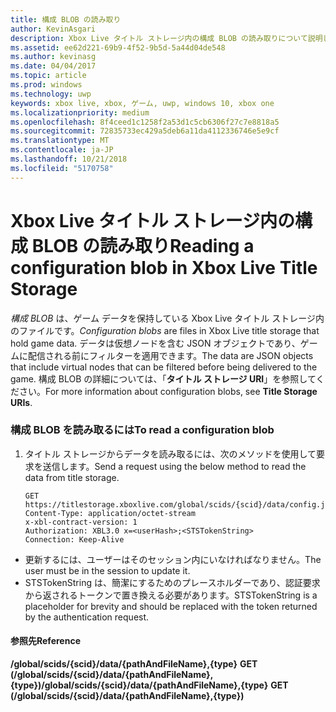 ```yaml
---
title: 構成 BLOB の読み取り
author: KevinAsgari
description: Xbox Live タイトル ストレージ内の構成 BLOB の読み取りについて説明します。
ms.assetid: ee62d221-69b9-4f52-9b5d-5a44d04de548
ms.author: kevinasg
ms.date: 04/04/2017
ms.topic: article
ms.prod: windows
ms.technology: uwp
keywords: xbox live, xbox, ゲーム, uwp, windows 10, xbox one
ms.localizationpriority: medium
ms.openlocfilehash: 8f4ceed1c1258f2a53d1c5cb6306f27c7e8818a5
ms.sourcegitcommit: 72835733ec429a5deb6a11da4112336746e5e9cf
ms.translationtype: MT
ms.contentlocale: ja-JP
ms.lasthandoff: 10/21/2018
ms.locfileid: "5170758"
---
```

# <a name="reading-a-configuration-blob-in-xbox-live-title-storage"></a><span data-ttu-id="48592-104">Xbox Live タイトル ストレージ内の構成 BLOB の読み取り</span><span class="sxs-lookup"><span data-stu-id="48592-104">Reading a configuration blob in Xbox Live Title Storage</span></span>

<span data-ttu-id="48592-105">*構成 BLOB* は、ゲーム データを保持している Xbox Live タイトル ストレージ内のファイルです。</span><span class="sxs-lookup"><span data-stu-id="48592-105">*Configuration blobs* are files in Xbox Live title storage that hold game data.</span></span> <span data-ttu-id="48592-106">データは仮想ノードを含む JSON オブジェクトであり、ゲームに配信される前にフィルターを適用できます。</span><span class="sxs-lookup"><span data-stu-id="48592-106">The data are JSON objects that include virtual nodes that can be filtered before being delivered to the game.</span></span> <span data-ttu-id="48592-107">構成 BLOB の詳細については、「**タイトル ストレージ URI**」を参照してください。</span><span class="sxs-lookup"><span data-stu-id="48592-107">For more information about configuration blobs, see **Title Storage URIs**.</span></span>

### <a name="to-read-a-configuration-blob"></a><span data-ttu-id="48592-108">構成 BLOB を読み取るには</span><span class="sxs-lookup"><span data-stu-id="48592-108">To read a configuration blob</span></span>

1.  <span data-ttu-id="48592-109">タイトル ストレージからデータを読み取るには、次のメソッドを使用して要求を送信します。</span><span class="sxs-lookup"><span data-stu-id="48592-109">Send a request using the below method to read the data from title storage.</span></span>

        GET https://titlestorage.xboxlive.com/global/scids/{scid}/data/config.json,config              
        Content-Type: application/octet-stream
        x-xbl-contract-version: 1
        Authorization: XBL3.0 x=<userHash>;<STSTokenString>
        Connection: Keep-Alive


-   <span data-ttu-id="48592-110">更新するには、ユーザーはそのセッション内にいなければなりません。</span><span class="sxs-lookup"><span data-stu-id="48592-110">The user must be in the session to update it.</span></span>
-   <span data-ttu-id="48592-111">STSTokenString は、簡潔にするためのプレースホルダーであり、認証要求から返されるトークンで置き換える必要があります。</span><span class="sxs-lookup"><span data-stu-id="48592-111">STSTokenString is a placeholder for brevity and should be replaced with the token returned by the authentication request.</span></span>

#### <a name="reference"></a><span data-ttu-id="48592-112">参照先</span><span class="sxs-lookup"><span data-stu-id="48592-112">Reference</span></span>

<span data-ttu-id="48592-113">**/global/scids/{scid}/data/{pathAndFileName},{type}**
**GET (/global/scids/{scid}/data/{pathAndFileName},{type})**</span><span class="sxs-lookup"><span data-stu-id="48592-113">**/global/scids/{scid}/data/{pathAndFileName},{type}**
**GET (/global/scids/{scid}/data/{pathAndFileName},{type})**</span></span>

